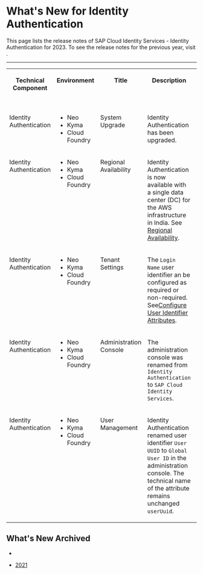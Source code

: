 <!-- loiode21efe39e1442618388784891497067 -->

# What's New for Identity Authentication 



This page lists the release notes of SAP Cloud Identity Services - Identity Authentication for 2023. To see the release notes for the previous year, visit . 





** **


<table>
<tr>
<th valign="top">

Technical Component



</th>
<th valign="top">

Environment



</th>
<th valign="top">

Title



</th>
<th valign="top">

Description



</th>
<th valign="top">

Action



</th>
<th valign="top">

Lifecycle



</th>
<th valign="top">

Type



</th>
<th valign="top">

Line of Business



</th>
<th valign="top">

Modular Business Process



</th>
<th valign="top">

Product



</th>
<th valign="top">

Latest Revision



</th>
<th valign="top">

Available as of



</th>
</tr>
<tr>
<td valign="top">

 Identity Authentication 



</td>
<td valign="top">

-   Neo
-   Kyma
-   Cloud Foundry



</td>
<td valign="top">

System Upgrade



</td>
<td valign="top">

 Identity Authentication has been upgraded.



</td>
<td valign="top">

Info only



</td>
<td valign="top">

General Availability



</td>
<td valign="top">

New



</td>
<td valign="top">

Technology



</td>
<td valign="top">

Not applicable



</td>
<td valign="top">

Identity Authentication



</td>
<td valign="top">

2023-01-18



</td>
<td valign="top">

2023-01-18



</td>
</tr>
<tr>
<td valign="top">

 Identity Authentication 



</td>
<td valign="top">

-   Neo
-   Kyma
-   Cloud Foundry



</td>
<td valign="top">

Regional Availability



</td>
<td valign="top">

 Identity Authentication is now available with a single data center \(DC\) for the AWS infrastructure in India. See [Regional Availability](regional-availability-be600ca.md).



</td>
<td valign="top">

Info only



</td>
<td valign="top">

General Availability



</td>
<td valign="top">

New



</td>
<td valign="top">

Technology



</td>
<td valign="top">

Not applicable



</td>
<td valign="top">

Identity Authentication



</td>
<td valign="top">

2023-01-18



</td>
<td valign="top">

2023-01-18



</td>
</tr>
<tr>
<td valign="top">

 Identity Authentication 



</td>
<td valign="top">

-   Neo
-   Kyma
-   Cloud Foundry



</td>
<td valign="top">

Tenant Settings



</td>
<td valign="top">

The `Login Name` user identifier an be configured as required or non-required. See[Configure User Identifier Attributes](Operation-Guide/configure-user-identifier-attributes-8b9fa88.md).



</td>
<td valign="top">

Info only



</td>
<td valign="top">

General Availability



</td>
<td valign="top">

New



</td>
<td valign="top">

Technology



</td>
<td valign="top">

Not applicable



</td>
<td valign="top">

Identity Authentication



</td>
<td valign="top">

2023-01-18



</td>
<td valign="top">

2023-01-18



</td>
</tr>
<tr>
<td valign="top">

 Identity Authentication 



</td>
<td valign="top">

-   Neo
-   Kyma
-   Cloud Foundry



</td>
<td valign="top">

Administration Console



</td>
<td valign="top">

The administration console was renamed from `Identity Authentication` to `SAP Cloud Identity Services`.



</td>
<td valign="top">

Info only



</td>
<td valign="top">

General Availability



</td>
<td valign="top">

Changed



</td>
<td valign="top">

Technology



</td>
<td valign="top">

Not applicable



</td>
<td valign="top">

Identity Authentication



</td>
<td valign="top">

2023-01-18



</td>
<td valign="top">

2023-01-18



</td>
</tr>
<tr>
<td valign="top">

 Identity Authentication 



</td>
<td valign="top">

-   Neo
-   Kyma
-   Cloud Foundry



</td>
<td valign="top">

User Management



</td>
<td valign="top">

 Identity Authentication renamed user identifier `User UUID` to `Global User ID` in the administration console. The technical name of the attribute remains unchanged `userUuid`.



</td>
<td valign="top">

Info only



</td>
<td valign="top">

General Availability



</td>
<td valign="top">

Changed



</td>
<td valign="top">

Technology



</td>
<td valign="top">

Not applicable



</td>
<td valign="top">

Identity Authentication



</td>
<td valign="top">



</td>
<td valign="top">



</td>
</tr>
</table>



<a name="loiode21efe39e1442618388784891497067__archived"/>

## What's New Archived

-   

-    [2021](2021-what-s-new-for-identity-authentication-archive-2df26f0.md)


